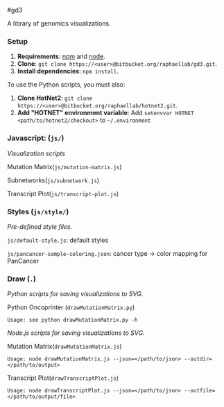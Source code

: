 #gd3

A library of genomics visualizations.

### Setup

1. **Requirements**: [npm](https://npmjs.org/) and [node](http://nodejs.org/).
2. **Clone**: `git clone https://<user>@bitbucket.org/raphaellab/gd3.git`.
3. **Install dependencies**: `npm install`.

To use the Python scripts, you must also:

1. **Clone HotNet2**: `git clone https://<user>@bitbucket.org/raphaellab/hotnet2.git`.
2. **Add "HOTNET" environment variable**: Add `setenvvar HOTNET <path/to/hotnet2/checkout>` to `~/.environment`

### Javascript: (`js/`)

*Visualization scripts*

Mutation Matrix(`js/mutation-matrix.js`)

Subnetworks(`js/subnetwork.js`)

Transcript Plot(`js/transcript-plot.js`)

### Styles (`js/style/`)

*Pre-defined style files.* 

`js/default-style.js`: default styles

`js/pancancer-sample-coloring.json`: cancer type -> color mapping for PanCancer

### Draw (`.`)

*Python scripts for saving visualizations to SVG.*

Python Oncoprinter (`drawMutationMatrix.py`)

    Usage: see python drawMutationMatrix.py -h

*Node.js scripts for saving visualizations to SVG.*

Mutation Matrix(`drawMutationMatrix.js`)

    Usage: node drawMutationMatrix.js --json=</path/to/json> --outdir=</path/to/output>

Transcript Plot(`drawTranscriptPlot.js`)

    Usage: node drawTranscriptPlot.js --json=</path/to/json> --outfile=</path/to/output/file>
